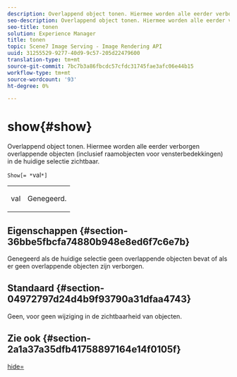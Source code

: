 ```yaml
---
description: Overlappend object tonen. Hiermee worden alle eerder verborgen overlappende objecten (inclusief raamobjecten voor vensterbedekkingen) in de huidige selectie zichtbaar.
seo-description: Overlappend object tonen. Hiermee worden alle eerder verborgen overlappende objecten (inclusief raamobjecten voor vensterbedekkingen) in de huidige selectie zichtbaar.
seo-title: tonen
solution: Experience Manager
title: tonen
topic: Scene7 Image Serving - Image Rendering API
uuid: 31255529-9277-40d9-9c57-205d22479600
translation-type: tm+mt
source-git-commit: 7bc7b3a86fbcdc57cfdc31745fae3afc06e44b15
workflow-type: tm+mt
source-wordcount: '93'
ht-degree: 0%

---
```



# show{#show}

Overlappend object tonen. Hiermee worden alle eerder verborgen overlappende objecten (inclusief raamobjecten voor vensterbedekkingen) in de huidige selectie zichtbaar.

`Show[= *`val`*]`

<table id="simpletable_88D25B9C8E0A47EF90C8ABEBDE777183"> 
 <tr class="strow"> 
  <td class="stentry"> <p><span class="varname"> val</span> </p> </td> 
  <td class="stentry"> <p>Genegeerd. </p></td> 
 </tr> 
</table>

## Eigenschappen {#section-36bbe5fbcfa74880b948e8ed6f7c6e7b}

Genegeerd als de huidige selectie geen overlappende objecten bevat of als er geen overlappende objecten zijn verborgen.

## Standaard {#section-04972797d24d4b9f93790a31dfaa4743}

Geen, voor geen wijziging in de zichtbaarheid van objecten.

## Zie ook {#section-2a1a37a35dfb41758897164e14f0105f}

[hide=](../../../../../ir-api/http-protocol/image-rendering-api-ref/c-ir-http-protocol-ref/c-ir-http-protocol-command-reference/r-ir-hide.md#reference-681b9782f90a45b18ed50292ab2c096c)
